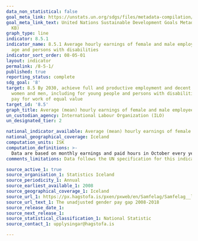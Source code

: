 ```yaml
---
data_non_statistical: false
goal_meta_link: https://unstats.un.org/sdgs/files/metadata-compilation/Metadata-Goal-8.pdf
goal_meta_link_text: United Nations Sustainable Development Goals Metadata (PDF 317
  KB)
graph_type: line
indicator: 8.5.1
indicator_name: 8.5.1 Average hourly earnings of female and male employees, by occupation,
  age and persons with disabilities
indicator_sort_order: 08-05-01
layout: indicator
permalink: /8-5-1/
published: true
reporting_status: complete
sdg_goal: '8'
target: 8.5 By 2030, achieve full and productive employment and decent work for all
  women and men, including for young people and persons with disabilities, and equal
  pay for work of equal value
target_id: '8.5'
graph_title: Average (mean) hourly earnings of female and male employees, by occupation
un_custodian_agency: International Labour Organization (ILO)
un_designated_tier: 2

national_indicator_available: Average (mean) hourly earnings of female and male employees, by occupation
national_geographical_coverage: Iceland
computation_units: ISK
computation_definitions: >-
  Data are based on monthly earnings and paid hours in October every year. All regular payments, including overtime, are part of the data. Irregular bonuses are excluded. This earnings concept is similar to total regular earnings in other publications of Statistics Iceland.
comments_limitations: Data follows the UN specification for this indicator. This indicator has been identified in collaboration with topic experts.

source_active_1: true
source_organisation_1: Statistics Iceland
source_periodicity_1: Annual
source_earliest_available_1: 2008
source_geographical_coverage_1: Iceland
source_url_1: https://px.hagstofa.is/pxen/pxweb/en/Samfelag/Samfelag__launogtekjur__1_laun__2_launamunurkynjanna/LAU02000.px
source_url_text_1: The unadjusted gender pay gap 2008-2018
source_release_date_1: 
source_next_release_1: 
source_statistical_classification_1: National Statistic
source_contact_1: upplysingar@hagstofa.is 

---
```

